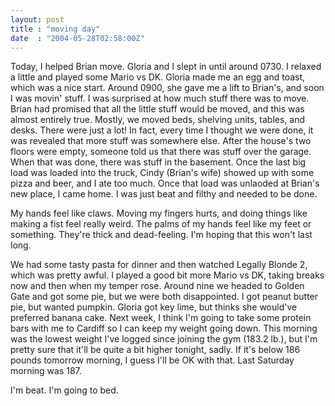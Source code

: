 ```yaml
---
layout: post
title : "moving day"
date  : "2004-05-28T02:58:00Z"
---
```

Today, I helped Brian move.  Gloria and I slept in until around 0730.  I relaxed a little and played some Mario vs DK.  Gloria made me an egg and toast, which was a nice start.  Around 0900, she gave me a lift to Brian's, and soon I was movin' stuff.  I was surprised at how much stuff there was to move.  Brian had promised that all the little stuff would be moved, and this was almost entirely true.  Mostly, we moved beds, shelving units, tables, and desks. There were just a lot!  In fact, every time I thought we were done, it was revealed that more stuff was somewhere else.  After the house's two floors were empty, someone told us that there was stuff over the garage.  When that was done, there was stuff in the basement.  Once the last big load was loaded into the truck, Cindy (Brian's wife) showed up with some pizza and beer, and I ate too much.  Once that load was unlaoded at Brian's new place, I came home.  I was just beat and filthy and needed to be done.

My hands feel like claws.  Moving my fingers hurts, and doing things like making a fist feel really weird.  The palms of my hands feel like my feet or something.  They're thick and dead-feeling.  I'm hoping that this won't last long.

We had some tasty pasta for dinner and then watched Legally Blonde 2, which was pretty awful.  I played a good bit more Mario vs DK, taking breaks now and then when my temper rose.  Around nine we headed to Golden Gate and got some pie, but we were both disappointed.  I got peanut butter pie, but wanted pumpkin. Gloria got key lime, but thinks she would've preferred banana cake.  Next week, I think I'm going to take some protein bars with me to Cardiff so I can keep my weight going down.  This morning was the lowest weight I've logged since joining the gym (183.2 lb.), but I'm pretty sure that it'll be quite a bit higher tonight, sadly.  If it's below 186 pounds tomorrow morning, I guess I'll be OK with that.  Last Saturday morning was 187.  

I'm beat.  I'm going to bed.

